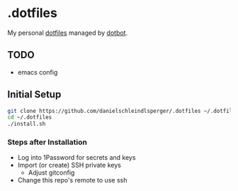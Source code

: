 # .dotfiles

My personal [dotfiles](https://dotfiles.github.io/) managed by [dotbot](https://github.com/anishathalye/dotbot).

## TODO

- emacs config

## Initial Setup

```sh
git clone https://github.com/danielschleindlsperger/.dotfiles ~/.dotfiles
cd ~/.dotfiles
./install.sh
```

### Steps after Installation

- Log into 1Password for secrets and keys
- Import (or create) SSH private keys
  - Adjust gitconfig
- Change this repo's remote to use ssh
